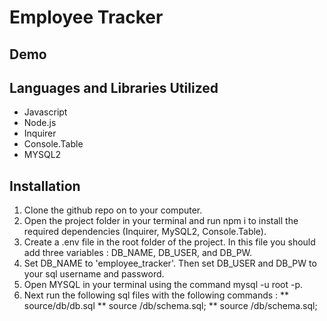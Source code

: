 # Employee Tracker

## Demo

## Languages and Libraries Utilized

* Javascript
* Node.js
* Inquirer
* Console.Table
* MYSQL2

## Installation
1. Clone the github repo on to your computer.
2. Open the project folder in your terminal and run npm i to install the required dependencies (Inquirer, MySQL2, Console.Table).
3. Create a .env file in the root folder of the project. In this file you should add three variables : DB_NAME, DB_USER, and DB_PW.
4. Set DB_NAME to 'employee_tracker'. Then set DB_USER and DB_PW to your sql username and password.
5. Open MYSQL in your terminal using the command mysql -u root -p.
6. Next run the following sql files with the following commands :
** source/db/db.sql
** source /db/schema.sql;
** source /db/schema.sql;


